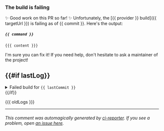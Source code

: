 ### The build is failing

✨ Good work on this PR so far! ✨ Unfortunately, the [{{ provider }} build]({{ targetUrl }}) is failing as of {{ commit }}. Here's the output:

<!--START_LOG-->
##### `{{ command }}`

```
{{{ content }}}
```
<!--END_LOG-->

I'm sure you can fix it! If you need help, don't hesitate to ask a maintainer of the project!

{{#if lastLog}}
---
<!--START_OLD_LOGS-->
<details>
  <summary>Failed build for <code>{{ lastCommit }}</code></summary>

{{{ lastLog }}}

</details>
{{/if}}

{{{ oldLogs }}}
<!--END_OLD_LOGS-->

---

###### This comment was automagically generated by [ci-reporter](https://github.com/apps/ci-reporter). If you see a problem, open [an issue here](https://github.com/jasonetco/ci-reporter).

<!--LAST_COMMIT={{ commit }}-->